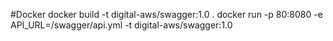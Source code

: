 #Docker
docker build  -t digital-aws/swagger:1.0 .
docker run -p 80:8080 -e API_URL=/swagger/api.yml  -t digital-aws/swagger:1.0
